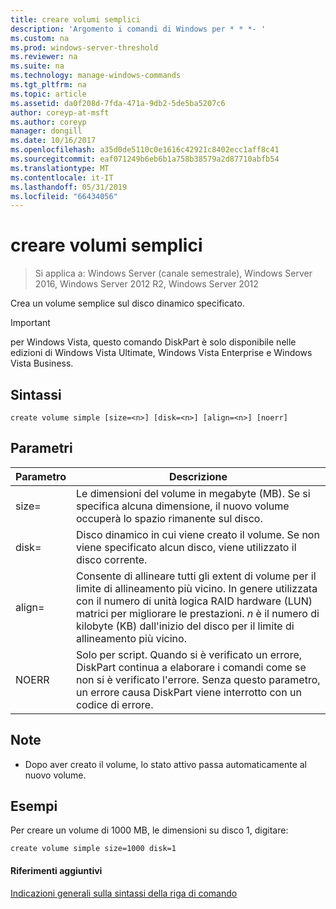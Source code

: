```yaml
---
title: creare volumi semplici
description: 'Argomento i comandi di Windows per * * *- '
ms.custom: na
ms.prod: windows-server-threshold
ms.reviewer: na
ms.suite: na
ms.technology: manage-windows-commands
ms.tgt_pltfrm: na
ms.topic: article
ms.assetid: da0f208d-7fda-471a-9db2-5de5ba5207c6
author: coreyp-at-msft
ms.author: coreyp
manager: dongill
ms.date: 10/16/2017
ms.openlocfilehash: a35d0de5110c0e1616c42921c8402ecc1aff8c41
ms.sourcegitcommit: eaf071249b6eb6b1a758b38579a2d87710abfb54
ms.translationtype: MT
ms.contentlocale: it-IT
ms.lasthandoff: 05/31/2019
ms.locfileid: "66434056"
---
```

# <a name="create-volume-simple"></a>creare volumi semplici

>Si applica a: Windows Server (canale semestrale), Windows Server 2016, Windows Server 2012 R2, Windows Server 2012

Crea un volume semplice sul disco dinamico specificato.  
  
> [!IMPORTANT]  
> per Windows Vista, questo comando DiskPart è solo disponibile nelle edizioni di Windows Vista Ultimate, Windows Vista Enterprise e Windows Vista Business.  
  
  
  
## <a name="syntax"></a>Sintassi  
  
```  
create volume simple [size=<n>] [disk=<n>] [align=<n>] [noerr]  
```  
  
## <a name="parameters"></a>Parametri  
  
| Parametro  |                                                                                                                            Descrizione                                                                                                                            |
|------------|-------------------------------------------------------------------------------------------------------------------------------------------------------------------------------------------------------------------------------------------------------------------|
| size\=<n>  |                                                                  Le dimensioni del volume in megabyte \(MB\). Se si specifica alcuna dimensione, il nuovo volume occuperà lo spazio rimanente sul disco.                                                                   |
| disk\=<n>  |                                                                                Disco dinamico in cui viene creato il volume. Se non viene specificato alcun disco, viene utilizzato il disco corrente.                                                                                |
| align\=<n> | Consente di allineare tutti gli extent di volume per il limite di allineamento più vicino. In genere utilizzata con il numero di unità logica RAID hardware \(LUN\) matrici per migliorare le prestazioni. *n* è il numero di kilobyte \(KB\) dall'inizio del disco per il limite di allineamento più vicino. |
|   NOERR    |                               Solo per script. Quando si è verificato un errore, DiskPart continua a elaborare i comandi come se non si è verificato l'errore. Senza questo parametro, un errore causa DiskPart viene interrotto con un codice di errore.                                |
  
## <a name="remarks"></a>Note  
  
-   Dopo aver creato il volume, lo stato attivo passa automaticamente al nuovo volume.  
  
## <a name="BKMK_examples"></a>Esempi  
Per creare un volume di 1000 MB, le dimensioni su disco 1, digitare:  
  
```  
create volume simple size=1000 disk=1  
```  
  
#### <a name="additional-references"></a>Riferimenti aggiuntivi  
[Indicazioni generali sulla sintassi della riga di comando](command-line-syntax-key.md)  
  

  

